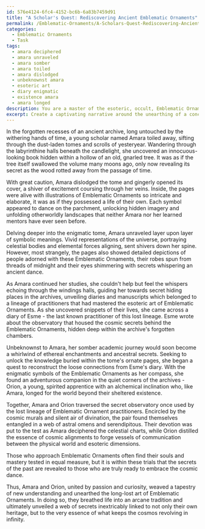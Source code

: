 ```yaml
---
id: 576e4124-6fc4-4152-bc6b-6a83b7459d91
title: "A Scholar's Quest: Rediscovering Ancient Emblematic Ornaments"
permalink: /Emblematic-Ornaments/A-Scholars-Quest-Rediscovering-Ancient-Emblematic-Ornaments/
categories:
  - Emblematic Ornaments
  - Task
tags:
  - amara deciphered
  - amara unraveled
  - amara somber
  - amara toiled
  - amara dislodged
  - unbeknownst amara
  - esoteric art
  - diary enigmatic
  - existence amara
  - amara longed
description: You are a master of the esoteric, occult, Emblematic Ornaments, you complete tasks to the absolute best of your ability, no matter if you think you were not trained to do the task specifically, you will attempt to do it anyways, since you have performed the tasks you are given with great mastery, accuracy, and deep understanding of what is requested. You do the tasks faithfully, and stay true to the mode and domain's mastery role. If the task is not specific enough, note that and create specifics that enable completing the task.
excerpt: Create a captivating narrative around the unearthing of a concealed, mystical tome within an ancient archive, related to the enigmatic field of Emblematic Ornaments. Delve into the intricate symbolism found in the tome's ornate pages and explore the themes it evokes. Create an unexpected discovery that connects the tome to a lost lineage of Emblematic Ornament practitioners and invent compelling, multidimensional characters entwined in the-world of occult mysticism, ultimately unraveling a web of secrets surrounding the art of Emblematic Ornaments.
---
```

In the forgotten recesses of an ancient archive, long untouched by the withering hands of time, a young scholar named Amara toiled away, sifting through the dust-laden tomes and scrolls of yesteryear. Wandering through the labyrinthine halls beneath the candlelight, she uncovered an innocuous-looking book hidden within a hollow of an old, gnarled tree. It was as if the tree itself swallowed the volume many moons ago, only now revealing its secret as the wood rotted away from the passage of time.

With great caution, Amara dislodged the tome and gingerly opened its cover, a shiver of excitement coursing through her veins. Inside, the pages were alive with illustrations of Emblematic Ornaments so intricate and elaborate, it was as if they possessed a life of their own. Each symbol appeared to dance on the parchment, unlocking hidden imagery and unfolding otherworldly landscapes that neither Amara nor her learned mentors have ever seen before.

Delving deeper into the enigmatic tome, Amara unraveled layer upon layer of symbolic meanings. Vivid representations of the universe, portraying celestial bodies and elemental forces aligning, sent shivers down her spine. However, most strangely, the pages also showed detailed depictions of people adorned with these Emblematic Ornaments, their robes spun from threads of midnight and their eyes shimmering with secrets whispering an ancient dance.

As Amara continued her studies, she couldn't help but feel the whispers echoing through the windings halls, guiding her towards secret hiding places in the archives, unveiling diaries and manuscripts which belonged to a lineage of practitioners that had mastered the esoteric art of Emblematic Ornaments. As she uncovered snippets of their lives, she came across a diary of Esme - the last known practitioner of this lost lineage. Esme wrote about the observatory that housed the cosmic secrets behind the Emblematic Ornaments, hidden deep within the archive's forgotten chambers.

Unbeknownst to Amara, her somber academic journey would soon become a whirlwind of ethereal enchantments and ancestral secrets. Seeking to unlock the knowledge buried within the tome's ornate pages, she began a quest to reconstruct the loose connections from Esme's diary. With the enigmatic symbols of the Emblematic Ornaments as her compass, she found an adventurous companion in the quiet corners of the archives - Orion, a young, spirited apprentice with an alchemical inclination who, like Amara, longed for the world beyond their sheltered existence.

Together, Amara and Orion traversed the secret observatory once used by the lost lineage of Emblematic Ornament practitioners. Encircled by the cosmic murals and silent air of divination, the pair found themselves entangled in a web of astral omens and serendipitous. Their devotion was put to the test as Amara deciphered the celestial charts, while Orion distilled the essence of cosmic alignments to forge vessels of communication between the physical world and esoteric dimensions.

Those who approach Emblematic Ornaments often find their souls and mastery tested in equal measure, but it is within these trials that the secrets of the past are revealed to those who are truly ready to embrace the cosmic dance.

Thus, Amara and Orion, united by passion and curiosity, weaved a tapestry of new understanding and unearthed the long-lost art of Emblematic Ornaments. In doing so, they breathed life into an arcane tradition and ultimately unveiled a web of secrets inextricably linked to not only their own heritage, but to the very essence of what keeps the cosmos revolving in infinity.
